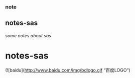 ### note
## notes-sas
###### some notes about sas
# notes-sas
(![baidu](http://www.baidu.com/img/bdlogo.gif “百度LOGO”)
